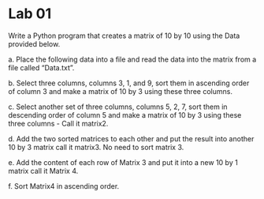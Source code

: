 # Lab 01

Write a Python program that creates a matrix of 10 by 10 using the Data provided below.

a.	Place the following data into a file and read the data into the matrix from a file called “Data.txt”.

b.	Select three columns, columns 3, 1, and 9, sort them in ascending order of column 3 and make a matrix of 10 by 3 using these three columns.

c.	Select another set of three columns, columns 5, 2, 7, sort them in descending order of column 5 and make a matrix of 10 by 3 using these three columns - Call it matrix2.

d.	Add the two sorted matrices to each other and put the result into another 10 by 3 matrix call it matrix3. No need to sort matrix 3.

e.	Add the content of each row of Matrix 3 and put it into a new 10 by 1 matrix call it Matrix 4.

f.	Sort Matrix4 in ascending order.

